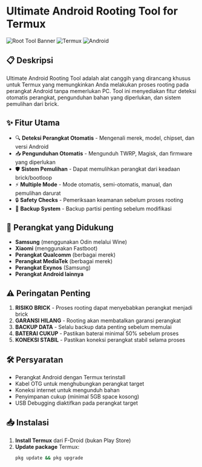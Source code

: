 # Ultimate Android Rooting Tool for Termux

![Root Tool Banner](https://img.shields.io/badge/Ultimate-Rooting_Tool-blue?style=for-the-badge)
![Termux](https://img.shields.io/badge/For-Termux-green?style=for-the-badge)
![Android](https://img.shields.io/badge/Android-Rooting-orange?style=for-the-badge)

## 📋 Deskripsi

Ultimate Android Rooting Tool adalah alat canggih yang dirancang khusus untuk Termux yang memungkinkan Anda melakukan proses rooting pada perangkat Android tanpa memerlukan PC. Tool ini menyediakan fitur deteksi otomatis perangkat, pengunduhan bahan yang diperlukan, dan sistem pemulihan dari brick.

## ✨ Fitur Utama

- 🔍 **Deteksi Perangkat Otomatis** - Mengenali merek, model, chipset, dan versi Android
- 📥 **Pengunduhan Otomatis** - Mengunduh TWRP, Magisk, dan firmware yang diperlukan
- 🛡️ **Sistem Pemulihan** - Dapat memulihkan perangkat dari keadaan brick/bootloop
- ⚡ **Multiple Mode** - Mode otomatis, semi-otomatis, manual, dan pemulihan darurat
- 🔒 **Safety Checks** - Pemeriksaan keamanan sebelum proses rooting
- 💾 **Backup System** - Backup partisi penting sebelum modifikasi

## 📱 Perangkat yang Didukung

- **Samsung** (menggunakan Odin melalui Wine)
- **Xiaomi** (menggunakan Fastboot)
- **Perangkat Qualcomm** (berbagai merek)
- **Perangkat MediaTek** (berbagai merek)
- **Perangkat Exynos** (Samsung)
- **Perangkat Android lainnya**

## ⚠️ Peringatan Penting

1. **RISIKO BRICK** - Proses rooting dapat menyebabkan perangkat menjadi brick
2. **GARANSI HILANG** - Rooting akan membatalkan garansi perangkat
3. **BACKUP DATA** - Selalu backup data penting sebelum memulai
4. **BATERAI CUKUP** - Pastikan baterai minimal 50% sebelum proses
5. **KONEKSI STABIL** - Pastikan koneksi perangkat stabil selama proses

## 🛠️ Persyaratan

- Perangkat Android dengan Termux terinstall
- Kabel OTG untuk menghubungkan perangkat target
- Koneksi internet untuk mengunduh bahan
- Penyimpanan cukup (minimal 5GB space kosong)
- USB Debugging diaktifkan pada perangkat target

## 📥 Instalasi

1. **Install Termux** dari F-Droid (bukan Play Store)
2. **Update package** Termux:
   ```bash
   pkg update && pkg upgrade
